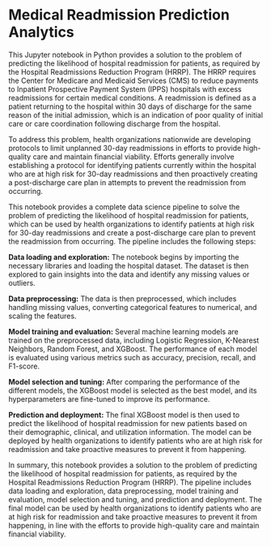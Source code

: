 # Medical Readmission Prediction Analytics

This Jupyter notebook in Python provides a solution to the problem of predicting the likelihood of hospital readmission for patients, as required by the Hospital Readmissions Reduction Program (HRRP). The HRRP requires the Center for Medicare and Medicaid Services (CMS) to reduce payments to Inpatient Prospective Payment System (IPPS) hospitals with excess readmissions for certain medical conditions. A readmission is defined as a patient returning to the hospital within 30 days of discharge for the same reason of the initial admission, which is an indication of poor quality of initial care or care coordination following discharge from the hospital.

To address this problem, health organizations nationwide are developing protocols to limit unplanned 30-day readmissions in efforts to provide high-quality care and maintain financial viability. Efforts generally involve establishing a protocol for identifying patients currently within the hospital who are at high risk for 30-day readmissions and then proactively creating a post-discharge care plan in attempts to prevent the readmission from occurring.

This notebook provides a complete data science pipeline to solve the problem of predicting the likelihood of hospital readmission for patients, which can be used by health organizations to identify patients at high risk for 30-day readmissions and create a post-discharge care plan to prevent the readmission from occurring. The pipeline includes the following steps:

**Data loading and exploration:** The notebook begins by importing the necessary libraries and loading the hospital dataset. The dataset is then explored to gain insights into the data and identify any missing values or outliers.

**Data preprocessing:** The data is then preprocessed, which includes handling missing values, converting categorical features to numerical, and scaling the features.

**Model training and evaluation:** Several machine learning models are trained on the preprocessed data, including Logistic Regression, K-Nearest Neighbors, Random Forest, and XGBoost. The performance of each model is evaluated using various metrics such as accuracy, precision, recall, and F1-score.

**Model selection and tuning:** After comparing the performance of the different models, the XGBoost model is selected as the best model, and its hyperparameters are fine-tuned to improve its performance.

**Prediction and deployment:** The final XGBoost model is then used to predict the likelihood of hospital readmission for new patients based on their demographic, clinical, and utilization information. The model can be deployed by health organizations to identify patients who are at high risk for readmission and take proactive measures to prevent it from happening.

In summary, this notebook provides a solution to the problem of predicting the likelihood of hospital readmission for patients, as required by the Hospital Readmissions Reduction Program (HRRP). The pipeline includes data loading and exploration, data preprocessing, model training and evaluation, model selection and tuning, and prediction and deployment. The final model can be used by health organizations to identify patients who are at high risk for readmission and take proactive measures to prevent it from happening, in line with the efforts to provide high-quality care and maintain financial viability.
